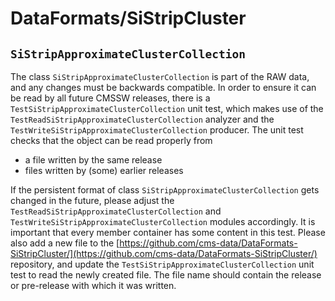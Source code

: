 #  DataFormats/SiStripCluster

## `SiStripApproximateClusterCollection`

The class `SiStripApproximateClusterCollection` is part of the RAW data, and any changes must be backwards compatible. In order to ensure it can be read by all future CMSSW releases, there is a `TestSiStripApproximateClusterCollection` unit test, which makes use of the `TestReadSiStripApproximateClusterCollection` analyzer and the `TestWriteSiStripApproximateClusterCollection` producer. The unit test checks that the object can be read properly from

* a file written by the same release
* files written by (some) earlier releases

If the persistent format of class `SiStripApproximateClusterCollection` gets changed in the future, please adjust the `TestReadSiStripApproximateClusterCollection` and `TestWriteSiStripApproximateClusterCollection` modules accordingly. It is important that every member container has some content in this test. Please also add a new file to the [https://github.com/cms-data/DataFormats-SiStripCluster/](https://github.com/cms-data/DataFormats-SiStripCluster/) repository, and update the `TestSiStripApproximateClusterCollection` unit test to read the newly created file. The file name should contain the release or pre-release with which it was written.
